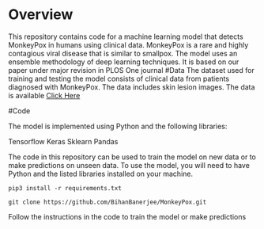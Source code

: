 # Overview
This repository contains code for a machine learning model that detects MonkeyPox in humans using clinical data. MonkeyPox is a rare and highly contagious viral disease that is similar to smallpox. The model uses an ensemble methodology of deep learning techniques. It is based on our paper under major revision in PLOS One journal
#Data
The dataset used for training and testing the model consists of clinical data from patients diagnosed with MonkeyPox. The data includes skin lesion images. The data is available [Click Here](https://www.kaggle.com/datasets/nafin59/monkeypox-skin-lesion-dataset)

#Code

The model is implemented using Python and the following libraries:

Tensorflow
Keras
Sklearn
Pandas

The code in this repository can be used to train the model on new data or to make predictions on unseen data. To use the model, you will need to have Python and the listed libraries installed on your machine.

```
pip3 install -r requirements.txt
```
```
git clone https://github.com/BihanBanerjee/MonkeyPox.git
```
Follow the instructions in the code to train the model or make predictions
